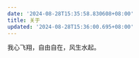 ```yaml
---
date: '2024-08-28T15:35:58.830608+08:00'
title: 关于
updated: '2024-08-28T15:36:00.695+08:00'
---
```

我心飞翔，自由自在，风生水起。
